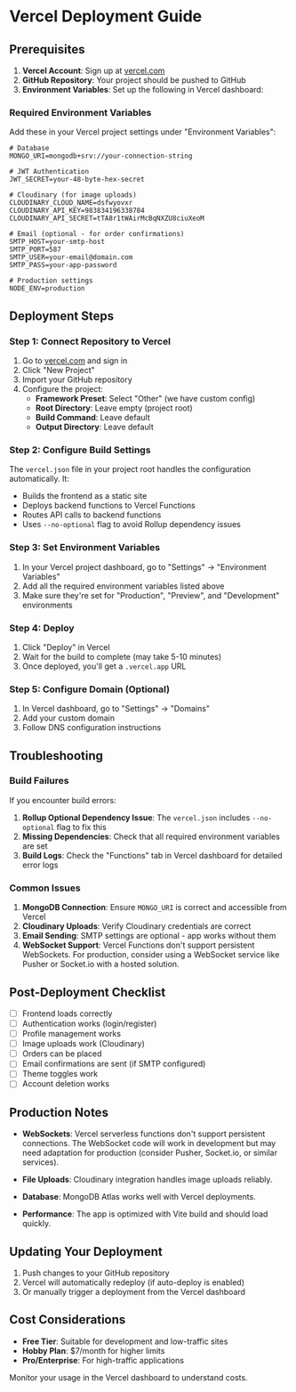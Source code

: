 # Vercel Deployment Guide

## Prerequisites

1. **Vercel Account**: Sign up at [vercel.com](https://vercel.com)
2. **GitHub Repository**: Your project should be pushed to GitHub
3. **Environment Variables**: Set up the following in Vercel dashboard:

### Required Environment Variables

Add these in your Vercel project settings under "Environment Variables":

```
# Database
MONGO_URI=mongodb+srv://your-connection-string

# JWT Authentication
JWT_SECRET=your-48-byte-hex-secret

# Cloudinary (for image uploads)
CLOUDINARY_CLOUD_NAME=dsfwyovxr
CLOUDINARY_API_KEY=983834196338784
CLOUDINARY_API_SECRET=tTA8r1tWAirMcBqNXZU8ciuXeoM

# Email (optional - for order confirmations)
SMTP_HOST=your-smtp-host
SMTP_PORT=587
SMTP_USER=your-email@domain.com
SMTP_PASS=your-app-password

# Production settings
NODE_ENV=production
```

## Deployment Steps

### Step 1: Connect Repository to Vercel

1. Go to [vercel.com](https://vercel.com) and sign in
2. Click "New Project"
3. Import your GitHub repository
4. Configure the project:
   - **Framework Preset**: Select "Other" (we have custom config)
   - **Root Directory**: Leave empty (project root)
   - **Build Command**: Leave default
   - **Output Directory**: Leave default

### Step 2: Configure Build Settings

The `vercel.json` file in your project root handles the configuration automatically. It:
- Builds the frontend as a static site
- Deploys backend functions to Vercel Functions
- Routes API calls to backend functions
- Uses `--no-optional` flag to avoid Rollup dependency issues

### Step 3: Set Environment Variables

1. In your Vercel project dashboard, go to "Settings" → "Environment Variables"
2. Add all the required environment variables listed above
3. Make sure they're set for "Production", "Preview", and "Development" environments

### Step 4: Deploy

1. Click "Deploy" in Vercel
2. Wait for the build to complete (may take 5-10 minutes)
3. Once deployed, you'll get a `.vercel.app` URL

### Step 5: Configure Domain (Optional)

1. In Vercel dashboard, go to "Settings" → "Domains"
2. Add your custom domain
3. Follow DNS configuration instructions

## Troubleshooting

### Build Failures

If you encounter build errors:

1. **Rollup Optional Dependency Issue**: The `vercel.json` includes `--no-optional` flag to fix this
2. **Missing Dependencies**: Check that all required environment variables are set
3. **Build Logs**: Check the "Functions" tab in Vercel dashboard for detailed error logs

### Common Issues

1. **MongoDB Connection**: Ensure `MONGO_URI` is correct and accessible from Vercel
2. **Cloudinary Uploads**: Verify Cloudinary credentials are correct
3. **Email Sending**: SMTP settings are optional - app works without them
4. **WebSocket Support**: Vercel Functions don't support persistent WebSockets. For production, consider using a WebSocket service like Pusher or Socket.io with a hosted solution.

## Post-Deployment Checklist

- [ ] Frontend loads correctly
- [ ] Authentication works (login/register)
- [ ] Profile management works
- [ ] Image uploads work (Cloudinary)
- [ ] Orders can be placed
- [ ] Email confirmations are sent (if SMTP configured)
- [ ] Theme toggles work
- [ ] Account deletion works

## Production Notes

- **WebSockets**: Vercel serverless functions don't support persistent connections. The WebSocket code will work in development but may need adaptation for production (consider Pusher, Socket.io, or similar services).

- **File Uploads**: Cloudinary integration handles image uploads reliably.

- **Database**: MongoDB Atlas works well with Vercel deployments.

- **Performance**: The app is optimized with Vite build and should load quickly.

## Updating Your Deployment

1. Push changes to your GitHub repository
2. Vercel will automatically redeploy (if auto-deploy is enabled)
3. Or manually trigger a deployment from the Vercel dashboard

## Cost Considerations

- **Free Tier**: Suitable for development and low-traffic sites
- **Hobby Plan**: $7/month for higher limits
- **Pro/Enterprise**: For high-traffic applications

Monitor your usage in the Vercel dashboard to understand costs.